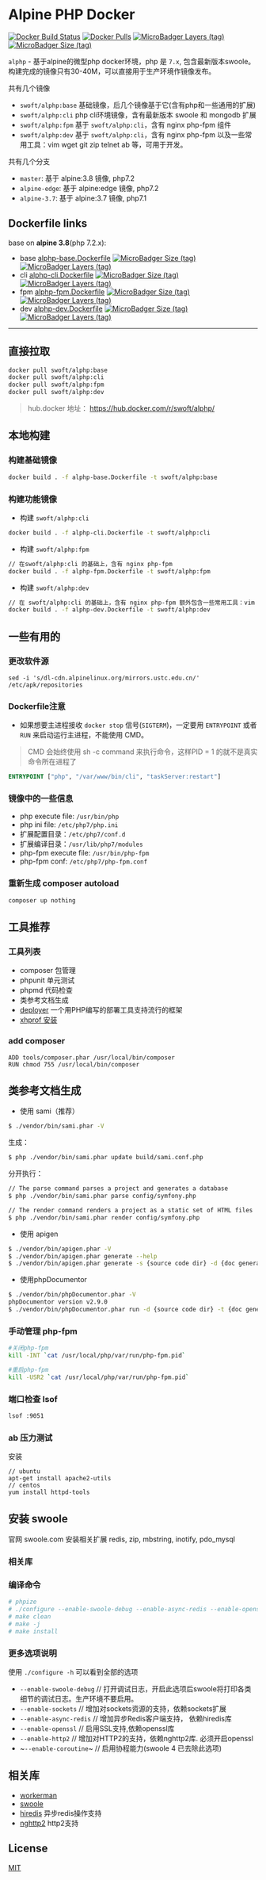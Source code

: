 # Alpine PHP Docker

[![Docker Build Status](https://img.shields.io/docker/build/swoft/alphp.svg)](https://hub.docker.com/r/swoft/alphp/) [![Docker Pulls](https://img.shields.io/docker/pulls/swoft/alphp.svg)](https://hub.docker.com/r/swoft/alphp/) [![MicroBadger Layers (tag)](https://img.shields.io/microbadger/layers/swoft/alphp/cli.svg)](https://hub.docker.com/r/swoft/alphp/) [![MicroBadger Size (tag)](https://img.shields.io/microbadger/image-size/swoft/alphp/cli.svg)](https://hub.docker.com/r/swoft/alphp/tags/)

`alphp` - 基于alpine的微型php docker环境，php 是 `7.x`, 包含最新版本swoole。
构建完成的镜像只有30-40M，可以直接用于生产环境作镜像发布。

共有几个镜像

- `swoft/alphp:base` 基础镜像，后几个镜像基于它(含有php和一些通用的扩展)
- `swoft/alphp:cli` php cli环境镜像，含有最新版本 swoole 和 mongodb 扩展
- `swoft/alphp:fpm` 基于 `swoft/alphp:cli`，含有 nginx php-fpm 组件
- `swoft/alphp:dev` 基于 `swoft/alphp:cli`，含有 nginx php-fpm 以及一些常用工具：vim wget git zip telnet ab 等，可用于开发。

共有几个分支

- `master`: 基于 alpine:3.8 镜像, php7.2
- `alpine-edge`: 基于 alpine:edge 镜像, php7.2
- `alpine-3.7`: 基于 alpine:3.7 镜像, php7.1

## Dockerfile links

base on **alpine 3.8**(php 7.2.x):

- base [alphp-base.Dockerfile](https://github.com/swoft-cloud/alphp/blob/master/alphp-base.Dockerfile) [![MicroBadger Size (tag)](https://img.shields.io/microbadger/image-size/swoft/alphp/base.svg)](https://hub.docker.com/r/swoft/alphp/tags/) [![MicroBadger Layers (tag)](https://img.shields.io/microbadger/layers/swoft/alphp/base.svg)](https://hub.docker.com/r/swoft/alphp/)
- cli [alphp-cli.Dockerfile](https://github.com/swoft-cloud/alphp/blob/master/alphp-cli.Dockerfile) [![MicroBadger Size (tag)](https://img.shields.io/microbadger/image-size/swoft/alphp/cli.svg)](https://hub.docker.com/r/swoft/alphp/tags/) [![MicroBadger Layers (tag)](https://img.shields.io/microbadger/layers/swoft/alphp/cli.svg)](https://hub.docker.com/r/swoft/alphp/)
- fpm [alphp-fpm.Dockerfile](https://github.com/swoft-cloud/alphp/blob/master/alphp-fpm.Dockerfile) [![MicroBadger Size (tag)](https://img.shields.io/microbadger/image-size/swoft/alphp/fpm.svg)](https://hub.docker.com/r/swoft/alphp/tags/) [![MicroBadger Layers (tag)](https://img.shields.io/microbadger/layers/swoft/alphp/fpm.svg)](https://hub.docker.com/r/swoft/alphp/)
- dev [alphp-dev.Dockerfile](https://github.com/swoft-cloud/alphp/blob/master/alphp-dev.Dockerfile) [![MicroBadger Size (tag)](https://img.shields.io/microbadger/image-size/swoft/alphp/dev.svg)](https://hub.docker.com/r/swoft/alphp/tags/) [![MicroBadger Layers (tag)](https://img.shields.io/microbadger/layers/swoft/alphp/dev.svg)](https://hub.docker.com/r/swoft/alphp/)

---

[docker hub]: https://hub.docker.com/r/swoft/alphp/ "alphp on hub.docker"
[docker hub tags]: https://hub.docker.com/r/swoft/alphp/tags/ "alphp tag list"

## 直接拉取

```bash
docker pull swoft/alphp:base
docker pull swoft/alphp:cli
docker pull swoft/alphp:fpm
docker pull swoft/alphp:dev
```

> hub.docker 地址： https://hub.docker.com/r/swoft/alphp/

## 本地构建

### 构建基础镜像

```bash
docker build . -f alphp-base.Dockerfile -t swoft/alphp:base
```

### 构建功能镜像

- 构建 `swoft/alphp:cli`

```bash
docker build . -f alphp-cli.Dockerfile -t swoft/alphp:cli
```

- 构建 `swoft/alphp:fpm`

```bash
// 在swoft/alphp:cli 的基础上，含有 nginx php-fpm
docker build . -f alphp-fpm.Dockerfile -t swoft/alphp:fpm
```

- 构建 `swoft/alphp:dev`

```bash
// 在 swoft/alphp:cli 的基础上，含有 nginx php-fpm 额外包含一些常用工具：vim wget git zip telnet ab 等
docker build . -f alphp-dev.Dockerfile -t swoft/alphp:dev
```

## 一些有用的

### 更改软件源

```text
sed -i 's/dl-cdn.alpinelinux.org/mirrors.ustc.edu.cn/' /etc/apk/repositories
```

### Dockerfile注意

- 如果想要主进程接收 `docker stop` 信号(`SIGTERM`)，一定要用 `ENTRYPOINT` 或者 `RUN` 来启动运行主进程，不能使用 CMD。

> CMD 会始终使用 sh -c command 来执行命令，这样PID = 1 的就不是真实命令所在进程了

```dockerfile
ENTRYPOINT ["php", "/var/www/bin/cli", "taskServer:restart"]
```

### 镜像中的一些信息

- php execute file: `/usr/bin/php`
- php ini file: `/etc/php7/php.ini`
- 扩展配置目录：`/etc/php7/conf.d`
- 扩展编译目录：`/usr/lib/php7/modules`
- php-fpm execute file: `/usr/bin/php-fpm`
- php-fpm conf: `/etc/php7/php-fpm.conf`

### 重新生成 composer autoload

```bash
composer up nothing
```

## 工具推荐

### 工具列表

- composer 包管理
- phpunit 单元测试
- phpmd 代码检查
- 类参考文档生成
- [deployer](https://deployer.org/releases/v4.0.1/deployer.phar) 一个用PHP编写的部署工具支持流行的框架
- [xhprof 安装](deps/xhprof/install-xhprof.md)

### add composer

```
ADD tools/composer.phar /usr/local/bin/composer
RUN chmod 755 /usr/local/bin/composer
```

## 类参考文档生成

- 使用 sami（推荐）

```bash
$ ./vendor/bin/sami.phar -V
```

生成：

```bash
$ php ./vendor/bin/sami.phar update build/sami.conf.php
```

分开执行：

```bash
// The parse command parses a project and generates a database
$ php ./vendor/bin/sami.phar parse config/symfony.php

// The render command renders a project as a static set of HTML files
$ php ./vendor/bin/sami.phar render config/symfony.php
```

- 使用 apigen

```bash
$ ./vendor/bin/apigen.phar -V
$ ./vendor/bin/apigen.phar generate --help
$ ./vendor/bin/apigen.phar generate -s {source code dir} -d {doc generate dir}
```

- 使用phpDocumentor

```bash
$ ./vendor/bin/phpDocumentor.phar -V
phpDocumentor version v2.9.0
$ ./vendor/bin/phpDocumentor.phar run -d {source code dir} -t {doc generate dir}
```

### 手动管理 php-fpm

```bash
#关闭php-fpm
kill -INT `cat /usr/local/php/var/run/php-fpm.pid`

#重启php-fpm
kill -USR2 `cat /usr/local/php/var/run/php-fpm.pid`
```

### 端口检查 lsof

```bash
lsof :9051
```

### ab 压力测试

安装

```
// ubuntu
apt-get install apache2-utils
// centos
yum install httpd-tools
```

## 安装 swoole

官网 swoole.com
安装相关扩展 redis, zip, mbstring, inotify, pdo_mysql

### 相关库

### 编译命令

```bash
# phpize
# ./configure --enable-swoole-debug --enable-async-redis --enable-openssl --enable-sockets --enable-coroutine --with-php-config=/usr/local/bin/php-config
# make clean
# make -j
# make install
```

### 更多选项说明

使用 `./configure -h` 可以看到全部的选项

- `--enable-swoole-debug`  // 打开调试日志，开启此选项后swoole将打印各类细节的调试日志。生产环境不要启用。
- `--enable-sockets`       // 增加对sockets资源的支持，依赖sockets扩展
- `--enable-async-redis`   // 增加异步Redis客户端支持， 依赖hiredis库
- `--enable-openssl`       // 启用SSL支持,依赖openssl库
- `--enable-http2`         // 增加对HTTP2的支持，依赖nghttp2库. 必须开启openssl
- ~`--enable-coroutine`~     // 启用协程能力(swoole 4 已去除此选项)

## 相关库

- [workerman](https://github.com/walkor/workerman)
- [swoole](https://github.com/swoole/swoole-src)
- [hiredis](https://github.com/redis/hiredis) 异步redis操作支持
- [nghttp2](https://github.com/tatsuhiro-t/nghttp2) http2支持

## License

[MIT](LICENSE)

